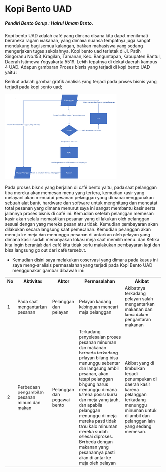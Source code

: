 <h1> Kopi Bento UAD </h2>

##### _Pendiri Bento Gorup : Hairul Umam Bento._

Kopi bento UAD adalah café yang dimana disana kita dapat menikmati beraneka ragam makanan, yang dimana nuansa tempatnya juga sangat mendukung bagi semua kalangan, bahkan mahasiswa yang sedang mengerjakan tugas sekolahnya. Kopi bento uad terletak di Jl. Patih Singoranu No.153, Kragilan, Tamanan, Kec. Banguntapan, Kabupaten Bantul, Daerah Istimewa Yogyakarta 5519. Lebih tepatnya di dekat daerah kampus 4 UAD. Adapun gambaran Proses bisnis yang terjadi di kopi bento UAD yaitu :

Berikut adalah gambar grafik analisis yang terjadi pada proses bisnis yang terjadi pada kopi bento uad;

<img src="../img/Gambar5.png" width="360rem">

Pada proses bisnis yang berjalan di café bento yaitu, pada saat pelanggan tiba mereka akan memesan menu yang tertera, kemudian kasir yang melayani akan mencatat pesanan pelanggan yang dimana menggunakan sebuah alat bantu hardware dan software untuk menghitung dan mencatat total pesanan yang dimana menurut saya ini sangat membantu kasir serta jalannya proses bisnis di café ini. Kemudian setelah pelanggan memesan kasir akan selalu memastikan pesanan yang di lakukan oleh pelanggan sesuai dengan yang mereka pesan atau tidak. Kemudian pembayaran akan dilakukan secara langsung saat pemesanan. Kemudian pelanggan akan menuju ke meja dan menunggu pesanan di antarkan oleh pelayan yang dimana kasir sudah menanyakan lokasi meja saat memilih menu. dan Ketika kita ingin beranjak dari café kita tidak perlu malakukan pembayaran lagi dan bisa langsung go out dari café tersebut.

- Kemudian disini saya melakukan observasi yang dimana pada kasus ini saya meng-analisis permasalahan yang terjadi pada Kopi Bento UAD menggunakan gambar dibawah ini:

<table>
<tr>
    <th>No</th>
    <th>Aktivitas</th>
    <th>Aktor</th>
    <th>Permasalahan</th>
    <th>Akibat</th>
</tr>
<tr>
    <td>1</td>
    <td>Pada saat mengantarkan pesanan</td>
    <td>Pelanggan dan pelayan </td>
    <td>Pelayan kadang kebinguan mencari meja pelanggan</td>
    <td>Akibatnya terkadang pelayan salah mengantarkan makanan dan lama dalam pengantaran makanan</td>
</tr>

<tr>
<td>2</td>
<td>Perbedaan pengambilan pesanan minum dan makan</td>
<td>Pelanggan dan pegawai bento </td>
<td>Terkadang penyelesaian proses pesanan minuman dan makanan berbeda terkadang pelayan bilang bisa menunggu sebentar dan langsung ambil pesanan, akan tetapi pelanggan bingung harus menunggu dimana karena posisi kursi dan meja yang jauh, dan apabila pelanggan menunggu di meja mereka pasti tidak tahu kalo minuman mereka sudah selesai diproses. Berbeda dengan makanan yang pesanannya pasti akan di antar ke meja oleh pelayan</td>
<td>Akibat yang di timbulkan terjadi penumpukan di daerah kasir karena pelanggan terkadang menunggu minuman untuk di ambil dan pelanggan lain yang sedang memesan.</td>

</tr>
</table>
